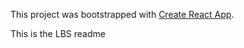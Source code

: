 This project was bootstrapped with [Create React App](https://github.com/facebook/create-react-app).

This is the LBS readme